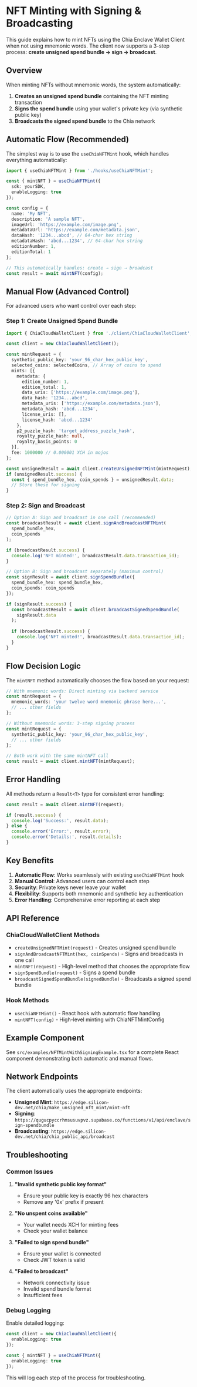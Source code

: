 # NFT Minting with Signing & Broadcasting

This guide explains how to mint NFTs using the Chia Enclave Wallet Client when not using mnemonic words. The client now supports a 3-step process: **create unsigned spend bundle → sign → broadcast**.

## Overview

When minting NFTs without mnemonic words, the system automatically:

1. **Creates an unsigned spend bundle** containing the NFT minting transaction
2. **Signs the spend bundle** using your wallet's private key (via synthetic public key)
3. **Broadcasts the signed spend bundle** to the Chia network

## Automatic Flow (Recommended)

The simplest way is to use the `useChiaNFTMint` hook, which handles everything automatically:

```typescript
import { useChiaNFTMint } from './hooks/useChiaNFTMint';

const { mintNFT } = useChiaNFTMint({
  sdk: yourSDK,
  enableLogging: true
});

const config = {
  name: 'My NFT',
  description: 'A sample NFT',
  imageUrl: 'https://example.com/image.png',
  metadataUrl: 'https://example.com/metadata.json',
  dataHash: '1234...abcd', // 64-char hex string
  metadataHash: 'abcd...1234', // 64-char hex string
  editionNumber: 1,
  editionTotal: 1
};

// This automatically handles: create → sign → broadcast
const result = await mintNFT(config);
```

## Manual Flow (Advanced Control)

For advanced users who want control over each step:

### Step 1: Create Unsigned Spend Bundle

```typescript
import { ChiaCloudWalletClient } from './client/ChiaCloudWalletClient';

const client = new ChiaCloudWalletClient();

const mintRequest = {
  synthetic_public_key: 'your_96_char_hex_public_key',
  selected_coins: selectedCoins, // Array of coins to spend
  mints: [{
    metadata: {
      edition_number: 1,
      edition_total: 1,
      data_uris: ['https://example.com/image.png'],
      data_hash: '1234...abcd',
      metadata_uris: ['https://example.com/metadata.json'],
      metadata_hash: 'abcd...1234',
      license_uris: [],
      license_hash: 'abcd...1234'
    },
    p2_puzzle_hash: 'target_address_puzzle_hash',
    royalty_puzzle_hash: null,
    royalty_basis_points: 0
  }],
  fee: 1000000 // 0.000001 XCH in mojos
};

const unsignedResult = await client.createUnsignedNFTMint(mintRequest);
if (unsignedResult.success) {
  const { spend_bundle_hex, coin_spends } = unsignedResult.data;
  // Store these for signing
}
```

### Step 2: Sign and Broadcast

```typescript
// Option A: Sign and broadcast in one call (recommended)
const broadcastResult = await client.signAndBroadcastNFTMint(
  spend_bundle_hex,
  coin_spends
);

if (broadcastResult.success) {
  console.log('NFT minted!', broadcastResult.data.transaction_id);
}

// Option B: Sign and broadcast separately (maximum control)
const signResult = await client.signSpendBundle({
  spend_bundle_hex: spend_bundle_hex,
  coin_spends: coin_spends
});

if (signResult.success) {
  const broadcastResult = await client.broadcastSignedSpendBundle(
    signResult.data
  );
  
  if (broadcastResult.success) {
    console.log('NFT minted!', broadcastResult.data.transaction_id);
  }
}
```

## Flow Decision Logic

The `mintNFT` method automatically chooses the flow based on your request:

```typescript
// With mnemonic words: Direct minting via backend service
const mintRequest = {
  mnemonic_words: 'your twelve word mnemonic phrase here...',
  // ... other fields
};

// Without mnemonic words: 3-step signing process
const mintRequest = {
  synthetic_public_key: 'your_96_char_hex_public_key',
  // ... other fields
};

// Both work with the same mintNFT call
const result = await client.mintNFT(mintRequest);
```

## Error Handling

All methods return a `Result<T>` type for consistent error handling:

```typescript
const result = await client.mintNFT(request);

if (result.success) {
  console.log('Success:', result.data);
} else {
  console.error('Error:', result.error);
  console.error('Details:', result.details);
}
```

## Key Benefits

1. **Automatic Flow**: Works seamlessly with existing `useChiaNFTMint` hook
2. **Manual Control**: Advanced users can control each step
3. **Security**: Private keys never leave your wallet
4. **Flexibility**: Supports both mnemonic and synthetic key authentication
5. **Error Handling**: Comprehensive error reporting at each step

## API Reference

### ChiaCloudWalletClient Methods

- `createUnsignedNFTMint(request)` - Creates unsigned spend bundle
- `signAndBroadcastNFTMint(hex, coinSpends)` - Signs and broadcasts in one call
- `mintNFT(request)` - High-level method that chooses the appropriate flow
- `signSpendBundle(request)` - Signs a spend bundle
- `broadcastSignedSpendBundle(signedBundle)` - Broadcasts a signed spend bundle

### Hook Methods

- `useChiaNFTMint()` - React hook with automatic flow handling
- `mintNFT(config)` - High-level minting with ChiaNFTMintConfig

## Example Component

See `src/examples/NFTMintWithSigningExample.tsx` for a complete React component demonstrating both automatic and manual flows.

## Network Endpoints

The client automatically uses the appropriate endpoints:

- **Unsigned Mint**: `https://edge.silicon-dev.net/chia/make_unsigned_nft_mint/mint-nft`
- **Signing**: `https://qugucpyccrhmsusuvpvz.supabase.co/functions/v1/api/enclave/sign-spendbundle`
- **Broadcasting**: `https://edge.silicon-dev.net/chia/chia_public_api/broadcast`

## Troubleshooting

### Common Issues

1. **"Invalid synthetic public key format"**
   - Ensure your public key is exactly 96 hex characters
   - Remove any '0x' prefix if present

2. **"No unspent coins available"**
   - Your wallet needs XCH for minting fees
   - Check your wallet balance

3. **"Failed to sign spend bundle"**
   - Ensure your wallet is connected
   - Check JWT token is valid

4. **"Failed to broadcast"**
   - Network connectivity issue
   - Invalid spend bundle format
   - Insufficient fees

### Debug Logging

Enable detailed logging:

```typescript
const client = new ChiaCloudWalletClient({
  enableLogging: true
});

const { mintNFT } = useChiaNFTMint({
  enableLogging: true
});
```

This will log each step of the process for troubleshooting.
